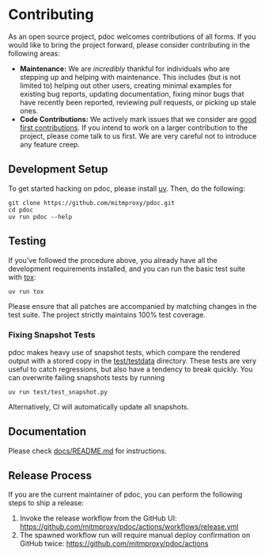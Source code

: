 # Contributing

As an open source project, pdoc welcomes contributions of all forms. If you would like to bring the project forward,
please consider contributing in the following areas:

- **Maintenance:** We are *incredibly* thankful for individuals who are stepping up and helping with maintenance. This
  includes (but is not limited to) helping out other users, creating minimal examples for existing bug reports, updating
  documentation, fixing minor bugs that have recently been reported, reviewing pull requests, or picking up stale ones.
- **Code Contributions:** We actively mark issues that we consider are
  [good first contributions](https://github.com/mitmproxy/pdoc/labels/help-wanted). If you intend to work on a larger
  contribution to the project, please come talk to us first. We are very careful not to introduce any feature creep.

## Development Setup

To get started hacking on pdoc, please install [uv](https://docs.astral.sh/uv/). Then, do the following:

```shell
git clone https://github.com/mitmproxy/pdoc.git
cd pdoc
uv run pdoc --help
```

## Testing

If you've followed the procedure above, you already have all the development requirements installed, and you can run the
basic test suite with [tox](https://tox.readthedocs.io/):

```shell
uv run tox
```

Please ensure that all patches are accompanied by matching changes in the test suite. The project strictly maintains
100% test coverage.

### Fixing Snapshot Tests

pdoc makes heavy use of snapshot tests, which compare the rendered output with a stored copy in the [test/testdata](test/testdata) directory.
These tests are very useful to catch regressions, but also have a tendency to break quickly. You can overwrite failing snapshots tests by running

```shell
uv run test/test_snapshot.py
```

Alternatively, CI will automatically update all snapshots.

## Documentation

Please check [docs/README.md](./docs/README.md) for instructions.


## Release Process

If you are the current maintainer of pdoc,
you can perform the following steps to ship a release:

1. Invoke the release workflow from the GitHub UI: https://github.com/mitmproxy/pdoc/actions/workflows/release.yml
2. The spawned workflow run will require manual deploy confirmation on GitHub twice: https://github.com/mitmproxy/pdoc/actions
